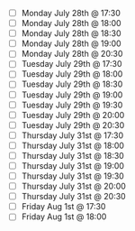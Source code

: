 - [ ] Monday July 28th @ 17:30
- [ ] Monday July 28th @ 18:00
- [ ] Monday July 28th @ 18:30
- [ ] Monday July 28th @ 19:00
- [ ] Monday July 28th @ 20:30
- [ ] Tuesday July 29th @ 17:30
- [ ] Tuesday July 29th @ 18:00
- [ ] Tuesday July 29th @ 18:30
- [ ] Tuesday July 29th @ 19:00
- [ ] Tuesday July 29th @ 19:30
- [ ] Tuesday July 29th @ 20:00
- [ ] Tuesday July 29th @ 20:30
- [ ] Thursday July 31st @ 17:30
- [ ] Thursday July 31st @ 18:00
- [ ] Thursday July 31st @ 18:30
- [ ] Thursday July 31st @ 19:00
- [ ] Thursday July 31st @ 19:30
- [ ] Thursday July 31st @ 20:00
- [ ] Thursday July 31st @ 20:30
- [ ] Friday Aug 1st @ 17:30
- [ ] Friday Aug 1st @ 18:00
